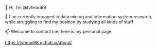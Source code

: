 👋 Hi, I’m @tvhead98

👀 I' m currently engaged in data mining and information system research, while struggling to find my position by studying all kinds of stuff

📫 Welcome to contact me, here is my personal page:

https://tvhead98.github.io/about/
